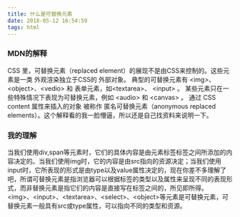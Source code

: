 ```yaml
---
title: 什么是可替换元素
date: 2018-05-12 16:54:59
tags: html
---
```

### MDN的解释
CSS 里，可替换元素（replaced element）的展现不是由CSS来控制的。这些元素是一类 外观渲染独立于CSS的 外部对象。 典型的可替换元素有 &lt;img&gt;、 &lt;object&gt;、&lt;vedio&gt; 和 表单元素，如&lt;textarea&gt;、 &lt;input&gt; 。 某些元素只在一些特殊情况下表现为可替换元素，例如 &lt;audio&gt; 和 &lt;canvas&gt; 。 通过 CSS content 属性来插入的对象 被称作 匿名可替换元素（anonymous replaced elements）。这个解释看的我一脸懵逼，所以还是自己找资料来说明一下。
### 我的理解
当我们使用div,span等元素时，它们的具体内容是由元素标签标签之间所添加的内容决定的。当我们使用img时，它的内容是由src指向的资源决定；当我们使用input时，它所表现的形式是由type以及value属性决定的，现在你差不多理解了吧，所谓可替换元素是指浏览器可以根据标签的类型以及属性来呈现不同的表现形式，而非替换元素是指它们的内容是直接写在标签之间的，所见即所得。 &lt;img&gt;、&lt;input&gt;、&lt;textarea&gt;、&lt;select&gt;、&lt;object&gt;等元素是可替换元素，可替换元素一般具有src或type属性，可以指向不同的类型和资源。